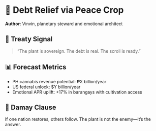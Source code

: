 # 💸 Debt Relief via Peace Crop  
**Author**: Vinvin, planetary steward and emotional architect

## 🌿 Treaty Signal
> “The plant is sovereign. The debt is real. The scroll is ready.”

## 📊 Forecast Metrics
- PH cannabis revenue potential: ₱X billion/year
- US federal unlock: $Y billion/year
- Emotional APR uplift: +17% in barangays with cultivation access

## 🧙 Damay Clause
If one nation restores, others follow. The plant is not the enemy—it’s the answer.
